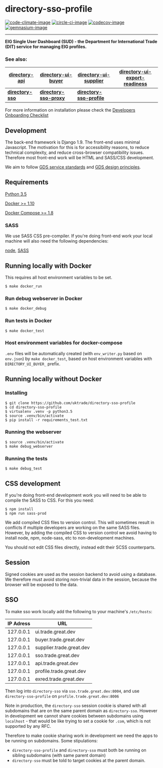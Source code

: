 # directory-sso-profile

[![code-climate-image]][code-climate]
[![circle-ci-image]][circle-ci]
[![codecov-image]][codecov]
[![gemnasium-image]][gemnasium]

---

**EIG Single User Dashboard (SUD) - the Department for International Trade (DIT) service for managing EIG profiles.**

### See also:
| [directory-api](https://github.com/uktrade/directory-api) | [directory-ui-buyer](https://github.com/uktrade/directory-ui-buyer) | [directory-ui-supplier](https://github.com/uktrade/directory-ui-supplier) | [directory-ui-export-readiness](https://github.com/uktrade/directory-ui-export-readiness) |
| --- | --- | --- | --- |
| **[directory-sso](https://github.com/uktrade/directory-sso)** | **[directory-sso-proxy](https://github.com/uktrade/directory-sso-proxy)** | **[directory-sso-profile](https://github.com/uktrade/directory-sso-profile)** |  |

For more information on installation please check the [Developers Onboarding Checklist](https://uktrade.atlassian.net/wiki/spaces/ED/pages/32243946/Developers+onboarding+checklist)

## Development

The back-end framework is Django 1.9. The front-end uses minimal Javascript. The motivation for this is for accessibility reasons, to reduce technical complexity, and reduce cross-browser compatibility issues. Therefore most front-end work will be HTML and SASS/CSS development.

We aim to follow [GDS service standards](https://www.gov.uk/service-manual/service-standard) and [GDS design principles](https://www.gov.uk/design-principles).

## Requirements
[Python 3.5](https://www.python.org/downloads/release/python-352/)

[Docker >= 1.10](https://docs.docker.com/engine/installation/)

[Docker Compose >= 1.8](https://docs.docker.com/compose/install/)

### SASS
We use SASS CSS pre-compiler. If you're doing front-end work your local machine will also need the following dependencies:

[node](https://nodejs.org/en/download/), [SASS](http://sass-lang.com/)

## Running locally with Docker
This requires all host environment variables to be set.

    $ make docker_run

### Run debug webserver in Docker

    $ make docker_debug

### Run tests in Docker

    $ make docker_test

### Host environment variables for docker-compose
``.env`` files will be automatically created (with ``env_writer.py`` based on ``env.json``) by ``make docker_test``, based on host environment variables with ``DIRECTORY_UI_BUYER_`` prefix.


## Running locally without Docker

### Installing
    $ git clone https://github.com/uktrade/directory-sso-profile
    $ cd directory-sso-profile
    $ virtualenv .venv -p python3.5
    $ source .venv/bin/activate
    $ pip install -r requirements_test.txt

### Running the webserver
    $ source .venv/bin/activate
    $ make debug_webserver

### Running the tests

    $ make debug_test

## CSS development

If you're doing front-end development work you will need to be able to compile the SASS to CSS. For this you need:

	$ npm install
	$ npm run sass-prod

We add compiled CSS files to version control. This will sometimes result in conflicts if multiple developers are working on the same SASS files. However, by adding the compiled CSS to version control we avoid having to install node, npm, node-sass, etc to non-development machines.

You should not edit CSS files directly, instead edit their SCSS counterparts.

## Session

Signed cookies are used as the session backend to avoid using a database. We therefore must avoid storing non-trivial data in the session, because the browser will be exposed to the data.


## SSO
To make sso work locally add the following to your machine's `/etc/hosts`:

| IP Adress | URL                      |
| --------  | ------------------------ |
| 127.0.0.1 | ui.trade.great.dev       |
| 127.0.0.1 | buyer.trade.great.dev    |
| 127.0.0.1 | supplier.trade.great.dev |
| 127.0.0.1 | sso.trade.great.dev      |
| 127.0.0.1 | api.trade.great.dev      |
| 127.0.0.1 | profile.trade.great.dev  |
| 127.0.0.1 | exred.trade.great.dev    |

Then log into `directory-sso` via `sso.trade.great.dev:8004`, and use `directory-sso-profile` on `profile.trade.great.dev:8006`

Note in production, the `directory-sso` session cookie is shared with all subdomains that are on the same parent domain as `directory-sso`. However in development we cannot share cookies between subdomains using `localhost` - that would be like trying to set a cookie for `.com`, which is not supported by any RFC.

Therefore to make cookie sharing work in development we need the apps to be running on subdomains. Some stipulations:
 - `directory-sso-profile` and `directory-sso` must both be running on sibling subdomains (with same parent domain)
 - `directory-sso` must be told to target cookies at the parent domain.


[code-climate-image]: https://codeclimate.com/github/uktrade/directory-sso-profile/badges/issue_count.svg
[code-climate]: https://codeclimate.com/github/uktrade/directory-sso-profile

[circle-ci-image]: https://circleci.com/gh/uktrade/directory-sso-profile/tree/master.svg?style=svg
[circle-ci]: https://circleci.com/gh/uktrade/directory-sso-profile/tree/master

[codecov-image]: https://codecov.io/gh/uktrade/directory-sso-profile/branch/master/graph/badge.svg
[codecov]: https://codecov.io/gh/uktrade/directory-sso-profile

[gemnasium-image]: https://gemnasium.com/badges/github.com/uktrade/directory-sso-profile.svg
[gemnasium]: https://gemnasium.com/github.com/uktrade/directory-sso-profile

